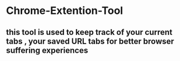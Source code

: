 # Chrome-Extention-Tool

## this tool is used to keep track of your current tabs , your saved URL tabs for better browser suffering experiences
